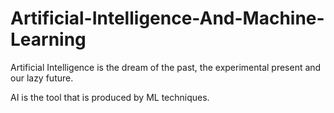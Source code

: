 # Artificial-Intelligence-And-Machine-Learning
Artificial Intelligence is the dream of the past, the experimental present and our lazy future.


AI is the tool that is produced by ML techniques.


